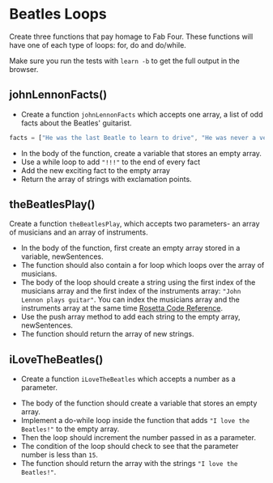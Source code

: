 # Beatles Loops

Create three functions that pay homage to Fab Four. These functions will have one of each type of loops: for, do and do/while.

Make sure you run the tests with `learn -b` to get the full output in the browser.


## johnLennonFacts()
+ Create a function `johnLennonFacts` which accepts one array, a list of odd facts about the Beatles' guitarist.

```js
facts = ["He was the last Beatle to learn to drive", "He was never a vegetarian", "He was a choir boy and boy scout", "He hated the sound of his own voice"];
```

* In the body of the function, create a variable that stores an empty array.
* Use a while loop to add `"!!!"` to the end of every fact
* Add the new exciting fact to the empty array
* Return the array of strings with exclamation points.

## theBeatlesPlay()
Create a function `theBeatlesPlay`, which accepts two parameters- an array of musicians and an array of instruments.
 * In the body of the function, first create an empty array stored in a variable, newSentences.
 * The function should also contain a for loop which loops over the array of musicians.
 * The body of the loop should create a string using the first index of the musicians array and the first index of the instruments array: `"John Lennon plays guitar"`. You can index the musicians array and the instruments array at the same time [Rosetta Code Reference](http://www.rosettacode.org/wiki/Loop_over_multiple_arrays_simultaneously#Imperative).
 * Use the push array method to add each string to the empty array, newSentences.
 * The function should return the array of new strings.

## iLoveTheBeatles()
+ Create a function `iLoveTheBeatles` which accepts a number as a parameter.

* The body of the function should create a variable that stores an empty array.
* Implement a do-while loop inside the function that adds `"I love the Beatles!"` to the empty array.
* Then the loop should increment the number passed in as a parameter.
* The condition of the loop should check to see that the parameter number is less than `15`.
* The function should return the array with the strings `"I love the Beatles!"`.
